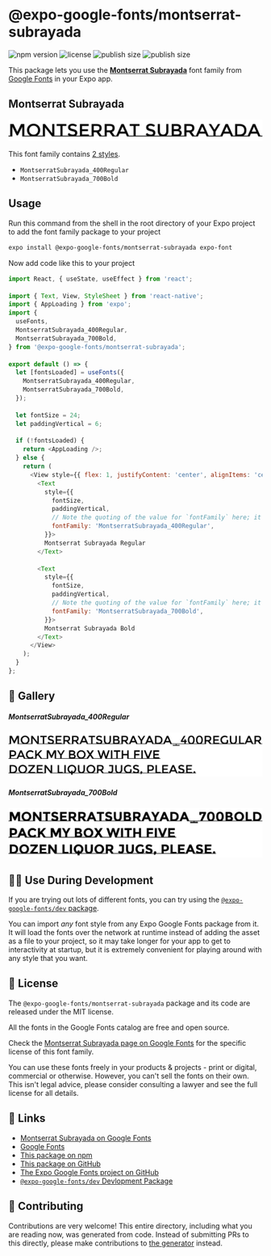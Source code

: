 # @expo-google-fonts/montserrat-subrayada

![npm version](https://flat.badgen.net/npm/v/@expo-google-fonts/montserrat-subrayada)
![license](https://flat.badgen.net/github/license/expo/google-fonts)
![publish size](https://flat.badgen.net/packagephobia/install/@expo-google-fonts/montserrat-subrayada)
![publish size](https://flat.badgen.net/packagephobia/publish/@expo-google-fonts/montserrat-subrayada)

This package lets you use the [**Montserrat Subrayada**](https://fonts.google.com/specimen/Montserrat+Subrayada) font family from [Google Fonts](https://fonts.google.com/) in your Expo app.

## Montserrat Subrayada

![Montserrat Subrayada](./font-family.png)

This font family contains [2 styles](#-gallery).

- `MontserratSubrayada_400Regular`
- `MontserratSubrayada_700Bold`

## Usage

Run this command from the shell in the root directory of your Expo project to add the font family package to your project
```sh
expo install @expo-google-fonts/montserrat-subrayada expo-font
```

Now add code like this to your project
```js
import React, { useState, useEffect } from 'react';

import { Text, View, StyleSheet } from 'react-native';
import { AppLoading } from 'expo';
import {
  useFonts,
  MontserratSubrayada_400Regular,
  MontserratSubrayada_700Bold,
} from '@expo-google-fonts/montserrat-subrayada';

export default () => {
  let [fontsLoaded] = useFonts({
    MontserratSubrayada_400Regular,
    MontserratSubrayada_700Bold,
  });

  let fontSize = 24;
  let paddingVertical = 6;

  if (!fontsLoaded) {
    return <AppLoading />;
  } else {
    return (
      <View style={{ flex: 1, justifyContent: 'center', alignItems: 'center' }}>
        <Text
          style={{
            fontSize,
            paddingVertical,
            // Note the quoting of the value for `fontFamily` here; it expects a string!
            fontFamily: 'MontserratSubrayada_400Regular',
          }}>
          Montserrat Subrayada Regular
        </Text>

        <Text
          style={{
            fontSize,
            paddingVertical,
            // Note the quoting of the value for `fontFamily` here; it expects a string!
            fontFamily: 'MontserratSubrayada_700Bold',
          }}>
          Montserrat Subrayada Bold
        </Text>
      </View>
    );
  }
};

```

## 🔡 Gallery

##### MontserratSubrayada_400Regular
![MontserratSubrayada_400Regular](./MontserratSubrayada_400Regular.ttf.png)

##### MontserratSubrayada_700Bold
![MontserratSubrayada_700Bold](./MontserratSubrayada_700Bold.ttf.png)


## 👩‍💻 Use During Development

If you are trying out lots of different fonts, you can try using the [`@expo-google-fonts/dev` package](https://github.com/expo/google-fonts/tree/master/font-packages/dev#readme).

You can import *any* font style from any Expo Google Fonts package from it. It will load the fonts
over the network at runtime instead of adding the asset as a file to your project, so it may take longer
for your app to get to interactivity at startup, but it is extremely convenient
for playing around with any style that you want.

## 📖 License

The `@expo-google-fonts/montserrat-subrayada` package and its code are released under the MIT license.

All the fonts in the Google Fonts catalog are free and open source.

Check the [Montserrat Subrayada page on Google Fonts](https://fonts.google.com/specimen/Montserrat+Subrayada) for the specific license of this font family.

You can use these fonts freely in your products & projects - print or digital, commercial or otherwise. However, you can't sell the fonts on their own. This isn't legal advice, please consider consulting a lawyer and see the full license for all details.

## 🔗 Links

- [Montserrat Subrayada on Google Fonts](https://fonts.google.com/specimen/Montserrat+Subrayada)
- [Google Fonts](https://fonts.google.com/)
- [This package on npm](https://www.npmjs.com/package/@expo-google-fonts/montserrat-subrayada)
- [This package on GitHub](https://github.com/expo/google-fonts/tree/master/font-packages/montserrat-subrayada)
- [The Expo Google Fonts project on GitHub](https://github.com/expo/google-fonts)
- [`@expo-google-fonts/dev` Devlopment Package](https://github.com/expo/google-fonts/tree/master/font-packages/dev)

## 🤝 Contributing

Contributions are very welcome! This entire directory, including what you are reading now, was generated from code. Instead of submitting PRs to this directly, please make contributions to [the generator](https://github.com/expo/google-fonts/tree/master/packages/generator) instead.

